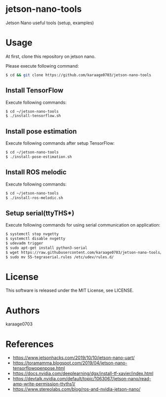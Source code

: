 # jetson-nano-tools
Jetson Nano useful tools (setup, examples)


# Usage
At first, clone this repository on jetson nano.

Please execute following command:

```sh
$ cd && git clone https://github.com/karaage0703/jetson-nano-tools
```

## Install TensorFlow
Execute following commands:

```sh
$ cd ~/jetson-nano-tools
$ ./install-tensorflow.sh
```

## Install pose estimation
Execute following commands after setup TensorFlow:

```sh
$ cd ~/jetson-nano-tools
$ ./install-pose-estimation.sh
```

## Install ROS melodic
Execute following commands:

```sh
$ cd ~/jetson-nano-tools
$ ./install-ros-melodic.sh
```

## Setup serial(ttyTHS*)
Execute following commands for using serial communication on application:

```sh
$ systemctl stop nvgetty
$ systemctl disable nvgetty
$ udevadm trigger
$ sudo apt-get install python3-serial
$ wget https://raw.githubusercontent.com/karaage0703/jetson-nano-tools/master/udev_rules/55-tegraserial.rules
$ sudo mv 55-tegraserial.rules /etc/udev/rules.d/
```

# License
This software is released under the MIT License, see LICENSE.

# Authors
karaage0703

# References
- https://www.jetsonhacks.com/2019/10/10/jetson-nano-uart/
- https://toramamma.blogspot.com/2019/04/jetson-nano-tensorflowopenpose.html
- https://docs.nvidia.com/deeplearning/dgx/install-tf-xavier/index.html
- https://devtalk.nvidia.com/default/topic/1063067/jetson-nano/read-amp-write-permission-ttyths1/
- https://www.stereolabs.com/blog/ros-and-nvidia-jetson-nano/
